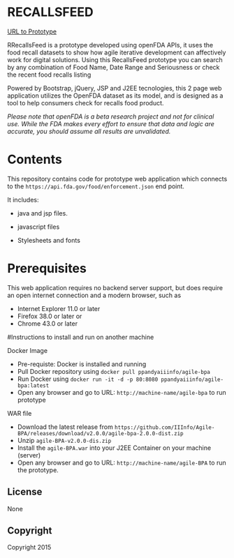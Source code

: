 RECALLSFEED
===========

[URL to Prototype](http://ec2-52-27-128-182.us-west-2.compute.amazonaws.com/agile-bpa)

RRecallsFeed is a prototype developed using openFDA APIs, it uses the food recall datasets to show how agile iterative development can affectively work for digital solutions. Using this RecallsFeed prototype you can search by any combination of Food Name, Date Range and Seriousness or check the recent food recalls listing

Powered by Bootstrap, jQuery, JSP and J2EE tecnologies, this 2 page web application utilizes the OpenFDA dataset as its model, and is designed as a tool to help consumers check for recalls food product.

*Please note that openFDA is a beta research project and not for clinical use. While the FDA makes every effort to ensure that data and logic are accurate, you should assume all results are unvalidated.*

# Contents
This repository contains code for prototype web application  which connects to the `https://api.fda.gov/food/enforcement.json` end point.  

It includes:

* java and jsp files.

* javascript files

* Stylesheets and fonts

# Prerequisites

This web application requires no backend server support, but does require an open internet connection and a modern browser, such as 
   * Internet Explorer 11.0 or later
   * Firefox 38.0 or later 
or 
   * Chrome 43.0 or later

#Instructions to install and run on another machine 

Docker Image
 * Pre-requiste: Docker is installed and running
 * Pull  Docker repository  using `docker pull ppandyaiiinfo/agile-bpa`
 * Run Docker using `docker run -it -d -p 80:8080 ppandyaiiinfo/agile-bpa:latest`
 * Open any browser and go to URL: `http://machine-name/agile-bpa`  to run prototype

WAR file
 * Download the latest release from `https://github.com/IIInfo/Agile-BPA/releases/download/v2.0.0/agile-bpa-2.0.0-dist.zip`
 * Unzip `agile-BPA-v2.0.0-dis.zip`
 * Install the `agile-BPA.war` into your J2EE Container on your machine (server)
 * Open any browser and go to URL: `http://machine-name/agile-BPA` to run the prototype.

## License

None

## Copyright

Copyright <Triple-i> 2015 

